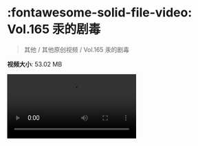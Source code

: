 # :fontawesome-solid-file-video: Vol.165 汞的剧毒

> 其他 / 其他原创视频 / Vol.165 汞的剧毒

**视频大小**: 53.02 MB

<div class="video"><video src="https://file.hsyhx.top/archive/混乱博物馆/Vol/165.mp4" controls preload>🤔 您的浏览器不支持 video 标签</ video></div>